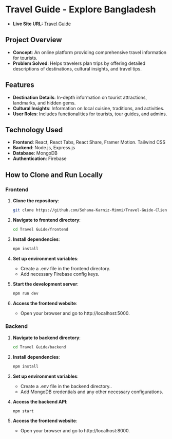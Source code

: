 # Travel Guide - Explore Bangladesh

- **Live Site URL:** [Travel Guide](https://travel-guide-839c4.web.app/)

## Project Overview
- **Concept**: An online platform providing comprehensive travel information for tourists.
- **Problem Solved**: Helps travelers plan trips by offering detailed descriptions of destinations, cultural insights, and travel tips.

## Features
- **Destination Details**: In-depth information on tourist attractions, landmarks, and hidden gems.
- **Cultural Insights**: Information on local cuisine, traditions, and activities.
- **User Roles**: Includes functionalities for tourists, tour guides, and admins.

## Technology Used
- **Frontend**:  React, React Tabs, React Share, Framer Motion. Tailwind CSS
- **Backend**: Node.js, Express.js
- **Database**: MongoDB
- **Authentication**: Firebase

## How to Clone and Run Locally

### Frontend
1. **Clone the repository**:
   ```sh
   git clone https://github.com/Sohana-Karniz-Mimmi/Travel-Guide-Client.git

2. **Navigate to frontend directory**:
   ```sh
   cd Travel Guide/frontend

3. **Install dependencies**:
   ```sh
   npm install

4. **Set up environment variables**:
   - Create a .env file in the frontend directory. 
   - Add necessary Firebase config keys.

5. **Start the development server**:
   ```sh
   npm run dev

6. **Access the frontend website**:
   - Open your browser and go to http://localhost:5000.

### Backend
1. **Navigate to backend directory**:
   ```sh
   cd Travel Guide/backend

2. **Install dependencies**:
   ```sh
   npm install

3. **Set up environment variables**:  
   - Create a .env file in the  backend directory..  
   - Add MongoDB credentials and any other necessary configurations.

4. **Access the backend API**:
   ```sh
   npm start


5. **Access the frontend website**:
   - Open your browser and go to http://localhost:8000.


